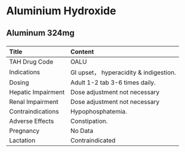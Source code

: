 # Aluminium Hydroxide

## Aluminum 324mg

##### 

| Title              | Content                                |
|:-------------------|:---------------------------------------|
| TAH Drug Code      | OALU                                   |
| Indications        | GI upset， hyperacidity & indigestion. |
| Dosing             | Adult 1-2 tab 3-6 times daily.         |
| Hepatic Impairment | Dose adjustment not necessary          |
| Renal Impairment   | Dose adjustment not necessary          |
| Contraindications  | Hypophosphatemia.                      |
| Adverse Effects    | Constipation.                          |
| Pregnancy          | No Data                                |
| Lactation          | Contraindicated                        |

